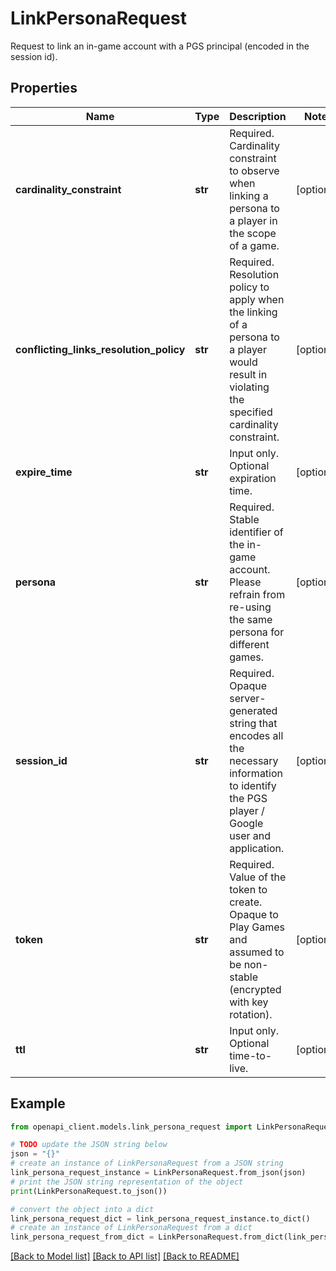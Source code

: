 # LinkPersonaRequest

Request to link an in-game account with a PGS principal (encoded in the session id).

## Properties

Name | Type | Description | Notes
------------ | ------------- | ------------- | -------------
**cardinality_constraint** | **str** | Required. Cardinality constraint to observe when linking a persona to a player in the scope of a game. | [optional] 
**conflicting_links_resolution_policy** | **str** | Required. Resolution policy to apply when the linking of a persona to a player would result in violating the specified cardinality constraint. | [optional] 
**expire_time** | **str** | Input only. Optional expiration time. | [optional] 
**persona** | **str** | Required. Stable identifier of the in-game account. Please refrain from re-using the same persona for different games. | [optional] 
**session_id** | **str** | Required. Opaque server-generated string that encodes all the necessary information to identify the PGS player / Google user and application. | [optional] 
**token** | **str** | Required. Value of the token to create. Opaque to Play Games and assumed to be non-stable (encrypted with key rotation). | [optional] 
**ttl** | **str** | Input only. Optional time-to-live. | [optional] 

## Example

```python
from openapi_client.models.link_persona_request import LinkPersonaRequest

# TODO update the JSON string below
json = "{}"
# create an instance of LinkPersonaRequest from a JSON string
link_persona_request_instance = LinkPersonaRequest.from_json(json)
# print the JSON string representation of the object
print(LinkPersonaRequest.to_json())

# convert the object into a dict
link_persona_request_dict = link_persona_request_instance.to_dict()
# create an instance of LinkPersonaRequest from a dict
link_persona_request_from_dict = LinkPersonaRequest.from_dict(link_persona_request_dict)
```
[[Back to Model list]](../README.md#documentation-for-models) [[Back to API list]](../README.md#documentation-for-api-endpoints) [[Back to README]](../README.md)


